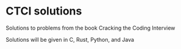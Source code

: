 # CTCI solutions
Solutions to problems from the book Cracking the Coding Interview

Solutions will be given in C, Rust, Python, and Java
